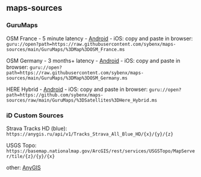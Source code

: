## maps-sources

### GuruMaps
OSM France - 5 minute latency - [Android](https://github.com/sybenx/maps-sources/releases/download/v1/Map.OSM.France.ms) - iOS: copy and paste in browser: `guru://open?path=https://raw.githubusercontent.com/sybenx/maps-sources/main/GuruMaps/%3DMap%3DOSM_France.ms`


OSM Germany - 3 months+ latency  - [Android](https://github.com/sybenx/maps-sources/releases/download/v1/Map.OSM.Germany.ms) - iOS: copy and paste in browser: `guru://open?path=https://raw.githubusercontent.com/sybenx/maps-sources/main/GuruMaps/%3DMap%3DOSM_Germany.ms`

HERE Hybrid - [Android](https://github.com/sybenx/maps-sources/releases/download/v1/Satellites.Here.Hybrid.ms) - iOS: copy and paste in browser: `guru://open?path=https://github.com/sybenx/maps-sources/raw/main/GuruMaps/%3DSatellites%3DHere_Hybrid.ms`


### iD Custom Sources

Strava Tracks HD (blue): `https://anygis.ru/api/v1/Tracks_Strava_All_Blue_HD/{x}/{y}/{z}`

USGS Topo: `https://basemap.nationalmap.gov/ArcGIS/rest/services/USGSTopo/MapServer/tile/{z}/{y}/{x}`

other: [AnyGIS](https://anygis.ru/Web/Html/Download_en)
